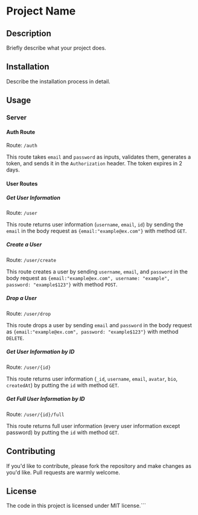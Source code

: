 # Project Name

## Description

Briefly describe what your project does.

## Installation

Describe the installation process in detail.

## Usage

### Server

#### Auth Route

Route: `/auth`

This route takes `email` and `password` as inputs, validates them, generates a token, and sends it in the `Authorization` header. The token expires in 2 days.

#### User Routes

##### Get User Information

Route: `/user`

This route returns user information (`username`, `email`, `id`) by sending the `email` in the body request as `{email:"example@ex.com"}` with method `GET`.

##### Create a User

Route: `/user/create`

This route creates a user by sending `username`, `email`, and `password` in the body request as `{email:"example@ex.com", username: "example", password: "example$123"}` with method `POST`.

##### Drop a User

Route: `/user/drop`

This route drops a user by sending `email` and `password` in the body request as `{email:"example@ex.com", password: "example$123"}` with method `DELETE`.

##### Get User Information by ID

Route: `/user/{id}`

This route returns user information (`_id`, `username`, `email`, `avatar`, `bio`, `createdAt`) by putting the `id` with method `GET`.

##### Get Full User Information by ID

Route: `/user/{id}/full`

This route returns full user information (every user information except password) by putting the `id` with method `GET`.

## Contributing

If you'd like to contribute, please fork the repository and make changes as you'd like. Pull requests are warmly welcome.

## License

The code in this project is licensed under MIT license.```
